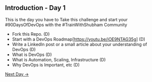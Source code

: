 ## Introduction - Day 1

This is the day you have to Take this challenge and start your #90DaysOfDevOps with the #TrainWithShubham Community

- Fork this Repo. (D)
- Start with a DevOps Roadmap[https://youtu.be/iOE9NTAG35g]     (D)
- Write a LinkedIn post or a small article about your understanding of DevOps    (D)
- What is DevOps    (D)
- What is Automation, Scaling, Infrastructure (D)
- Why DevOps is Important, etc (D)

[Next Day →](../day02/README.md)
